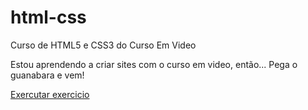 # html-css
 Curso de HTML5 e CSS3 do Curso Em Video

Estou aprendendo a criar sites com o curso em video, então... Pega o guanabara e vem!

<a href="https://victorlaus.github.io/html-css/Exercicios/ex001/index.html">Exercutar exercicio</a>